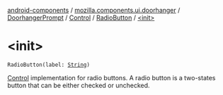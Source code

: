 [android-components](../../../../index.md) / [mozilla.components.ui.doorhanger](../../../index.md) / [DoorhangerPrompt](../../index.md) / [Control](../index.md) / [RadioButton](index.md) / [&lt;init&gt;](./-init-.md)

# &lt;init&gt;

`RadioButton(label: `[`String`](https://kotlinlang.org/api/latest/jvm/stdlib/kotlin/-string/index.html)`)`

[Control](../index.md) implementation for radio buttons. A radio button is a two-states button that can be either checked
or unchecked.

